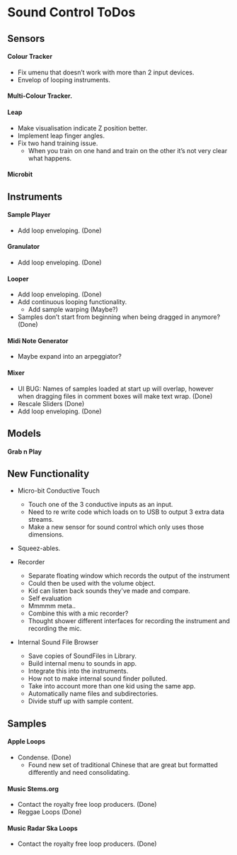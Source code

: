 # Sound Control ToDos

## Sensors
#### Colour Tracker
* Fix umenu that doesn’t work with more than 2 input devices.
* Envelop of looping instruments.

#### Multi-Colour Tracker.

#### Leap
* Make visualisation indicate Z position better.
* Implement leap finger angles.
* Fix two hand training issue.
	* When you train on one hand and train on the other it’s not very clear what happens.

#### Microbit

## Instruments
#### Sample Player
* Add loop enveloping. (Done)

#### Granulator
* Add loop enveloping. (Done)

#### Looper
* Add loop enveloping. (Done)
* Add continuous looping functionality.
	* Add sample warping (Maybe?)
* Samples don’t start from beginning when being dragged in anymore? (Done)

#### Midi Note Generator
* Maybe expand into an arpeggiator?

#### Mixer
* UI BUG: Names of samples loaded at start up will overlap, however when dragging files in comment boxes will make text wrap. (Done)
* Rescale Sliders (Done)
* Add loop enveloping. (Done)


## Models
#### Grab n Play


## New Functionality
* Micro-bit Conductive Touch
    * Touch one of the 3 conductive inputs as an input.
	* Need to re write code which loads on to USB to output 3 extra data streams.
	* Make a new sensor for sound control which only uses those dimensions.

* Squeez-ables.

* Recorder
    * Separate floating window which records the output of the instrument
    * Could then be used with the volume object.
    * Kid can listen back sounds they've made and compare.
    * Self evaluation
    * Mmmmm meta..
    * Combine this with a mic recorder?
    * Thought shower different interfaces for recording the instrument and recording the mic.

* Internal Sound File Browser
    * Save copies of SoundFiles in Library.
    * Build internal menu to sounds in app.
    * Integrate this into the instruments.
    * How not to make internal sound finder polluted.
    * Take into account more than one kid using the same app.
    * Automatically name files and subdirectories.
    * Divide stuff up with sample content.

## Samples
#### Apple Loops
* Condense. (Done)
	* Found new set of traditional Chinese that are great but formatted differently and need consolidating.

#### Music Stems.org
* Contact the royalty free loop producers. (Done)
* Reggae Loops (Done)

#### Music Radar Ska Loops
* Contact the royalty free loop producers. (Done)

